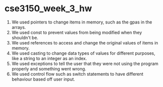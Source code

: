 # cse3150_week_3_hw
1. We used pointers to change items in memory, such as the gpas in the arrays.
2. We used const to prevent values from being modified when they shouldn't be.
3. We used references to access and change the original values of items in memory. 
4. We used casting to change data types of values for different purposes, like a string to an integer as an index.
5. We used exceptions to tell the user that they were not using the program properly and something went wrong.
6. We used control flow such as switch statements to have different behaviour based off user input. 
